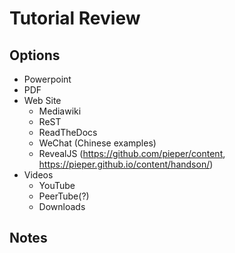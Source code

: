 # Tutorial Review

## Options

* Powerpoint
* PDF
* Web Site
  * Mediawiki
  * ReST
  * ReadTheDocs
  * WeChat (Chinese examples)
  * RevealJS (https://github.com/pieper/content, https://pieper.github.io/content/handson/)
* Videos
  * YouTube
  * PeerTube(?)
  * Downloads

## Notes

